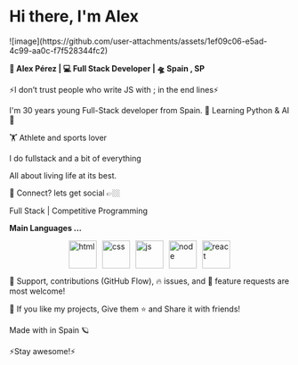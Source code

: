 <h1>Hi there, I'm Alex </h1>
![image](https://github.com/user-attachments/assets/1ef09c06-e5ad-4c99-aa0c-f7f528344fc2)



**🙎 Alex Pérez | 💻 Full Stack Developer | 🛸 Spain , SP**

⚡️I don’t trust people who write JS with ;  in the end lines⚡️


I'm 30 years young Full-Stack developer from Spain.
🐍  Learning Python & AI 🤖

🏋️ Athlete and sports lover

I do fullstack and a bit of everything

All about living life at its best.

💬 Connect? lets get social 👉🏼

Full Stack | Competitive Programming



**Main Languages ...**
  <div style="display: flex; gap: 10px; justify-content: center; align-items: center;">
      <img src="https://github.com/user-attachments/assets/095608f7-bdda-427a-8d99-04e8620e7fe0" alt="html" width="50" height="50"/>
      <img src="https://github.com/user-attachments/assets/ff59ea4c-10e9-4860-8b47-9d97b46294f9" alt="css" width="50" height="50" />
      <img src="https://github.com/user-attachments/assets/53a83d31-c15d-4f35-8730-30ad9a88769b" alt="js" width="50" height="50"/>
      <img src="https://github.com/user-attachments/assets/c45107b9-2f48-4218-b403-5a55e58db4e2" alt="node" width="50" height="50"/>
      <img src="https://github.com/user-attachments/assets/1fd22b2f-b2fd-40ca-a7c7-2c323d9b711d" alt="react" width="50" height="50"/>
  </div>

🤝 Support, contributions (GitHub Flow), 🔥 issues, and 🥮 feature requests are most welcome!

💙 If you like my projects, Give them ⭐ and Share it with friends!

Made with in Spain 🪐

⚡️Stay awesome!⚡️
